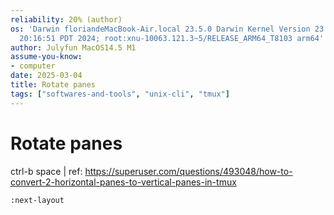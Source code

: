 ```yaml
---
reliability: 20% (author)
os: 'Darwin floriandeMacBook-Air.local 23.5.0 Darwin Kernel Version 23.5.0: Wed May  1
  20:16:51 PDT 2024; root:xnu-10063.121.3~5/RELEASE_ARM64_T8103 arm64'
author: Julyfun MacOS14.5 M1
assume-you-know:
- computer
date: 2025-03-04
title: Rotate panes
tags: ["softwares-and-tools", "unix-cli", "tmux"]
---
```

# Rotate panes

ctrl-b space | ref: https://superuser.com/questions/493048/how-to-convert-2-horizontal-panes-to-vertical-panes-in-tmux

`:next-layout`
